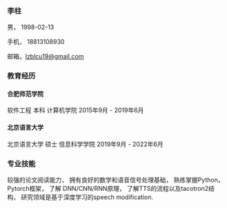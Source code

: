 ### 李柱
男， 1998-02-13

手机， 18813108930

邮箱，lzblcu19@gmail.com

### 教育经历
#### 合肥师范学院
软件工程 本科 计算机学院     2015年9月 - 2019年6月

#### 北京语言大学
北京语言大学 硕士 信息科学学院    2019年9月 - 2022年6月

### 专业技能
较强的论文阅读能力， 
拥有良好的数学和语音信号处理基础， 
熟练掌握Python， Pytorch框架， 了解 DNN/CNN/RNN原理， 了解TTS的流程以及tacotron2结构， 
研究领域是基于深度学习的speech modification.
